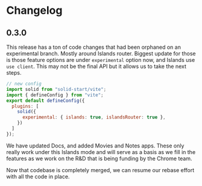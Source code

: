 # Changelog

## 0.3.0

This release has a ton of code changes that had been orphaned on an experimental branch. Mostly around Islands router. Biggest update for those is those feature options are under `experimental` option now, and Islands use `use client`. This may not be the final API but it allows us to take the next steps.

```js
// new config
import solid from "solid-start/vite";
import { defineConfig } from "vite";
export default defineConfig({
  plugins: [
    solid({
      experimental: { islands: true, islandsRouter: true },
    })
  ]
});
```

We have updated Docs, and added Movies and Notes apps. These only really work under this Islands mode and will serve as a basis as we fill in the features as we work on the R&D that is being funding by the Chrome team.

Now that codebase is completely merged, we can resume our rebase effort with all the code in place.